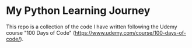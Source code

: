# My Python Learning Journey
This repo is a collection of the code I have written following the Udemy course "100 Days of Code" (https://www.udemy.com/course/100-days-of-code/).